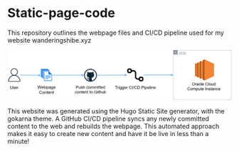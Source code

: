 # Static-page-code


This repository outlines the webpage files and CI/CD pipeline used for my website wanderingshibe.xyz

![New Webpage Content](images/Delivering_New_Content.png)


This website was generated using the Hugo Static Site generator, with the gokarna theme. A GitHub CI/CD pipeline syncs any newly committed content to the web and rebuilds the webpage. This automated approach makes it easy to create new content and have it be live in less than a minute!
